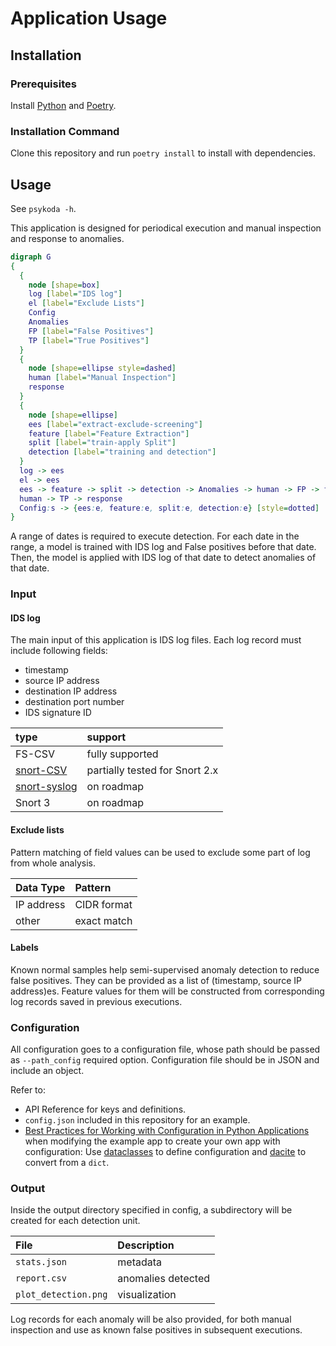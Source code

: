 # Application Usage


## Installation
### Prerequisites
Install [Python](https://www.python.org/downloads/) and [Poetry](https://python-poetry.org/docs/).

### Installation Command
Clone this repository and run `poetry install` to install with dependencies.

## Usage
See `psykoda -h`.

This application is designed for periodical execution and manual inspection and response to anomalies.

```dot
digraph G
{
  {
    node [shape=box]
    log [label="IDS log"]
    el [label="Exclude Lists"]
    Config
    Anomalies
    FP [label="False Positives"]
    TP [label="True Positives"]
  }
  {
    node [shape=ellipse style=dashed]
    human [label="Manual Inspection"]
    response
  }
  {
    node [shape=ellipse]
    ees [label="extract-exclude-screening"]
    feature [label="Feature Extraction"]
    split [label="train-apply Split"]
    detection [label="training and detection"]
  }
  log -> ees
  el -> ees
  ees -> feature -> split -> detection -> Anomalies -> human -> FP -> feature
  human -> TP -> response
  Config:s -> {ees:e, feature:e, split:e, detection:e} [style=dotted]
}
```

A range of dates is required to execute detection.
For each date in the range, a model is trained with IDS log and False positives before that date.
Then, the model is applied with IDS log of that date to detect anomalies of that date.

### Input
#### IDS log
The main input of this application is IDS log files.
Each log record must include following fields:

* timestamp
* source IP address
* destination IP address
* destination port number
* IDS signature ID

type|support
:-- | :--
FS-CSV|fully supported
[snort-CSV](http://manual-snort-org.s3-website-us-east-1.amazonaws.com/node21.html#SECTION00366000000000000000)|partially tested for Snort 2.x
[snort-syslog](http://manual-snort-org.s3-website-us-east-1.amazonaws.com/node21.html#SECTION00361000000000000000)|on roadmap
Snort 3|on roadmap

#### Exclude lists
Pattern matching of field values can be used to exclude some part of log from whole analysis.

Data Type|Pattern
:--|:--
IP address|CIDR format
other|exact match

#### Labels
Known normal samples help semi-supervised anomaly detection to reduce false positives.
They can be provided as a list of (timestamp, source IP address)es.
Feature values for them will be constructed from corresponding log records saved in previous executions.

### Configuration
All configuration goes to a configuration file, whose path should be passed as `--path_config` required option.
Configuration file should be in JSON and include an object.

Refer to:
* API Reference for keys and definitions.
* `config.json` included in this repository for an example.
* [Best Practices for Working with Configuration in Python Applications](https://tech.preferred.jp/en/blog/working-with-configuration-in-python/)
  when modifying the example app to create your own app with configuration:
  Use [dataclasses](https://docs.python.org/3/library/dataclasses.html) to define configuration and [dacite](https://github.com/konradhalas/dacite) to convert from a `dict`.

### Output
Inside the output directory specified in config, a subdirectory will be created for each detection unit.

File|Description
:--|:--
`stats.json`|metadata
`report.csv`|anomalies detected
`plot_detection.png`|visualization

Log records for each anomaly will be also provided, for both manual inspection and use as known false positives in subsequent executions.

